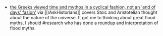 - [the Greeks viewed time and mythos in a cyclical fashion, not an 'end of days' fasion'](https://www.reddit.com/r/AskHistorians/comments/mbgrre/what_did_the_grecoroman_predict_about_their/) via [[rAskHistorians]] covers Stoic and Aristotelian thought about the nature of the universe. It got me to thinking about great flood myths, I should #research who has done a roundup and interpretation of flood myths. 
